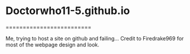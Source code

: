# Doctorwho11-5.github.io
=========================

Me, trying to host a site on github and failing...
Credit to Firedrake969 for most of the webpage design and look.
